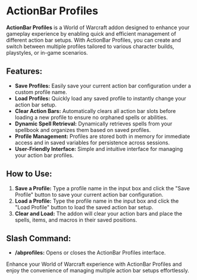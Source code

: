 # ActionBar Profiles

**ActionBar Profiles** is a World of Warcraft addon designed to enhance your gameplay experience by enabling quick and efficient management of different action bar setups. With ActionBar Profiles, you can create and switch between multiple profiles tailored to various character builds, playstyles, or in-game scenarios.

## Features:

- **Save Profiles:** Easily save your current action bar configuration under a custom profile name.
- **Load Profiles:** Quickly load any saved profile to instantly change your action bar setup.
- **Clear Action Bars:** Automatically clears all action bar slots before loading a new profile to ensure no orphaned spells or abilities.
- **Dynamic Spell Retrieval:** Dynamically retrieves spells from your spellbook and organizes them based on saved profiles.
- **Profile Management:** Profiles are stored both in memory for immediate access and in saved variables for persistence across sessions.
- **User-Friendly Interface:** Simple and intuitive interface for managing your action bar profiles.

## How to Use:

1. **Save a Profile:** Type a profile name in the input box and click the "Save Profile" button to save your current action bar configuration.
2. **Load a Profile:** Type the profile name in the input box and click the "Load Profile" button to load the saved action bar setup.
3. **Clear and Load:** The addon will clear your action bars and place the spells, items, and macros in their saved positions.

## Slash Command:

- **/abprofiles:** Opens or closes the ActionBar Profiles interface.

Enhance your World of Warcraft experience with ActionBar Profiles and enjoy the convenience of managing multiple action bar setups effortlessly.
